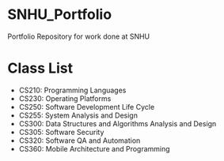 # SNHU_Portfolio
Portfolio Repository for work done at SNHU

# Class List

- CS210: Programming Languages
- CS230: Operating Platforms
- CS250: Software Development Life Cycle
- CS255: System Analysis and Design
- CS300: Data Structures and Algorithms Analysis and Design
- CS305: Software Security
- CS320: Software QA and Automation
- CS360: Mobile Architecture and Programming
